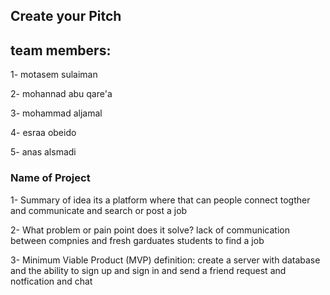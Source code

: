 ## Create your Pitch
## team members:
1- motasem sulaiman

2- mohannad abu qare'a

3- mohammad aljamal

4- esraa obeido 

5- anas alsmadi
### Name of Project
1- Summary of idea
its a platform where that can people connect togther and communicate and search or post a job 

2- What problem or pain point does it solve?
lack of communication between compnies and fresh garduates students to find a job 

3- Minimum Viable Product (MVP) definition:
create a server with database and the ability to sign up and sign in and send a friend request and notfication and chat 